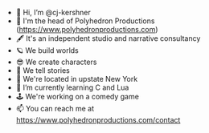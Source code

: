 - 👋 Hi, I’m @cj-kershner
- 🧠 I'm the head of Polyhedron Productions (https://www.polyhedronproductions.com)
- 🖋️ It's an independent studio and narrative consultancy
- 🪐 We build worlds
- 😎 We create characters
- 📖 We tell stories
- 🌳 We're located in upstate New York
- 🌱 I’m currently learning C and Lua
- 🕹️ We're working on a comedy game
- 📫 You can reach me at https://www.polyhedronproductions.com/contact

<!---
cj-kershner/cj-kershner is a ✨ special ✨ repository because its `README.md` (this file) appears on your GitHub profile.
You can click the Preview link to take a look at your changes.
--->

